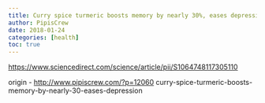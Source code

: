 ```yaml
---
title: Curry spice turmeric boosts memory by nearly 30%, eases depression
author: PipisCrew
date: 2018-01-24
categories: [health]
toc: true
---
```


https://www.sciencedirect.com/science/article/pii/S1064748117305110

origin - http://www.pipiscrew.com/?p=12060 curry-spice-turmeric-boosts-memory-by-nearly-30-eases-depression